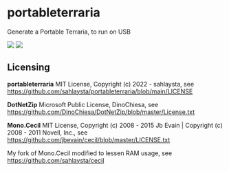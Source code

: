 # portableterraria
Generate a Portable Terraria, to run on USB

<img src ="https://i.imgur.com/10hexwZ.png"/>
<img src ="https://i.imgur.com/X23GO2U.png"/>

## Licensing

<b>portableterraria</b> MIT License, Copyright (c) 2022 - sahlaysta, see https://github.com/sahlaysta/portableterraria/blob/main/LICENSE

<b>DotNetZip</b> Microsoft Public License, DinoChiesa, see https://github.com/DinoChiesa/DotNetZip/blob/master/License.txt

<b>Mono.Cecil</b> MIT License, Copyright (c) 2008 - 2015 Jb Evain | Copyright (c) 2008 - 2011 Novell, Inc., see https://github.com/jbevain/cecil/blob/master/LICENSE.txt

My fork of Mono.Cecil modified to lessen RAM usage, see https://github.com/sahlaysta/cecil
